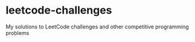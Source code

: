 # leetcode-challenges
My solutions to LeetCode challenges and other competitive programming problems 
